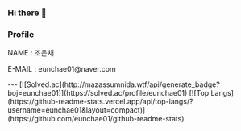 ### Hi there 👋
<h3>Profile</h3>
<p> NAME : 조은채 </p>
<p> E-MAIL : eunchae01@naver.com </p>
---
 [![Solved.ac](http://mazassumnida.wtf/api/generate_badge?boj=eunchae01)](https://solved.ac/profile/eunchae01)    [![Top Langs](https://github-readme-stats.vercel.app/api/top-langs/?username=eunchae01&layout=compact)](https://github.com/eunchae01/github-readme-stats)





<!--
**eunchae01/eunchae01** is a ✨ _special_ ✨ repository because its `README.md` (this file) appears on your GitHub profile.

Here are some ideas to get you started:

- 🔭 I’m currently working on ...
- 🌱 I’m currently learning ...
- 👯 I’m looking to collaborate on ...
- 🤔 I’m looking for help with ...
- 💬 Ask me about ...
- 📫 How to reach me: ...
- 😄 Pronouns: ...
- ⚡ Fun fact: ...
-->
